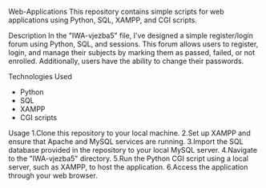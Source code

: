Web-Applications
This repository contains simple scripts for web applications using Python, SQL, XAMPP, and CGI scripts.

Description
In the "IWA-vjezba5" file, I've designed a simple register/login forum using Python, SQL, and sessions. This forum allows users to register, login, and manage their subjects by marking them as passed, failed, or not enrolled. Additionally, users have the ability to change their passwords.

Technologies Used
- Python
- SQL
- XAMPP
- CGI scripts

Usage
1.Clone this repository to your local machine.
2.Set up XAMPP and ensure that Apache and MySQL services are running.
3.Import the SQL database provided in the repository to your local MySQL server.
4.Navigate to the "IWA-vjezba5" directory.
5.Run the Python CGI script using a local server, such as XAMPP, to host the application.
6.Access the application through your web browser.

